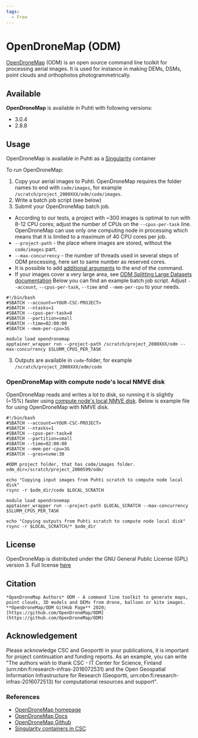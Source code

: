 ```yaml
---
tags:
  - Free
---
```


# OpenDroneMap (ODM)

[OpenDroneMap](https://www.opendronemap.org/) (ODM) is an open source command line toolkit for processing aerial images. It is used for instance in making DEMs, DSMs, point clouds and orthophotos photogrammetrically.

## Available

__OpenDroneMap__ is available in Puhti with following versions:

* 3.0.4
* 2.8.8

## Usage
OpenDroneMap is available in Puhti as a [Singularity](../computing/containers/run-existing.md) container

To run OpenDroneMap: 
1) Copy your aerial images to Puhti. OpenDroneMap requires the folder names to end with `code/images`, for example `/scratch/project_2000XXX/odm/code/images`.
2) Write a batch job script (see below)
3) Submit your OpenDroneMap batch job. 

* According to our tests, a project with ~300 images is optimal to run with 8-12 CPU cores; adjust the number of CPUs on the `--cpus-per-task` line. OpenDroneMap can use only one computing node in processing which means that it is limited to a maximum of 40 CPU cores per job.
* `--project-path` - the place where images are stored, without the `code/images` part.
* `--max-concurrency` - the number of threads used in several steps of ODM processing, here set to same number as reserved cores. 
* It is possible to add [additional arguments](https://docs.opendronemap.org/arguments/) to the end of the command. 
* If your images cover a very large area, see [ODM Splitting Large Datasets documentation](https://docs.opendronemap.org/large/)
Below you can find an example batch job script. Adjust `--account`, `--cpus-per-task`, `--time` and `--mem-per-cpu` to your needs.
```
#!/bin/bash
#SBATCH --account=<YOUR-CSC-PROJECT>
#SBATCH --ntasks=1
#SBATCH --cpus-per-task=8
#SBATCH --partition=small
#SBATCH --time=02:00:00
#SBATCH --mem-per-cpu=3G

module load opendronemap
apptainer_wrapper run --project-path /scratch/project_2000XXX/odm --max-concurrency $SLURM_CPUS_PER_TASK
```

3) Outputs are available in `code`-folder, for example `/scratch/project_2000XXX/odm/code`

### OpenDroneMap with compute node's local NMVE disk
OpenDroneMap reads and writes a lot to disk, so running it is slightly (~15%) faster using [compute node's local NMVE disk](../computing/running/creating-job-scripts-puhti.md#local-storage). Below is example file for using OpenDroneMap with NMVE disk.

```
#!/bin/bash
#SBATCH --account=<YOUR-CSC-PROJECT>
#SBATCH --ntasks=1
#SBATCH --cpus-per-task=8
#SBATCH --partition=small
#SBATCH --time=02:00:00
#SBATCH --mem-per-cpu=3G
#SBATCH --gres=nvme:30

#ODM project folder, that has code/images folder.
odm_dir=/scratch/project_2000599/odm/

echo "Copying input images from Puhti scratch to compute node local disk"
rsync -r $odm_dir/code $LOCAL_SCRATCH

module load opendronemap
apptainer_wrapper run --project-path $LOCAL_SCRATCH --max-concurrency $SLURM_CPUS_PER_TASK

echo "Copying outputs from Puhti scratch to compute node local disk"
rsync -r $LOCAL_SCRATCH/* $odm_dir
```


## License 

OpenDroneMap is distributed under the GNU General Public License (GPL) version 3. Full license [here](https://github.com/OpenDroneMap/ODM/blob/master/LICENSE)

## Citation

```*OpenDroneMap Authors* ODM - A command line toolkit to generate maps, point clouds, 3D models and DEMs from drone, balloon or kite images. **OpenDroneMap/ODM GitHub Page** 2020; [https://github.com/OpenDroneMap/ODM](https://github.com/OpenDroneMap/ODM)```

## Acknowledgement

Please acknowledge CSC and Geoportti in your publications, it is important for project continuation and funding reports.
As an example, you can write "The authors wish to thank CSC - IT Center for Science, Finland (urn:nbn:fi:research-infras-2016072531) and the Open Geospatial Information Infrastructure for Research (Geoportti, urn:nbn:fi:research-infras-2016072513) for computational resources and support".


### References

* [OpenDroneMap homepage](https://opendronemap.org)
* [OpenDroneMap Docs](https://docs.opendronemap.org/)
* [OpenDroneMap Github](https://github.com/OpenDroneMap/ODM)
* [Singularity containers in CSC](../computing/containers/run-existing.md)




